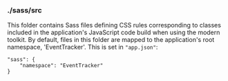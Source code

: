 ### ./sass/src

This folder contains Sass files defining CSS rules corresponding to classes
included in the application's JavaScript code build when using the modern toolkit.
By default, files in this folder are mapped to the application's root namespace, 'EventTracker'.
This is set in `"app.json"`:

    "sass": {
        "namespace": "EventTracker"
    }